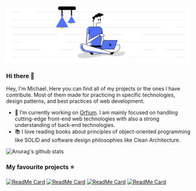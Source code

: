 ![header image](https://github.com/michalisKout/michalisKout/blob/master/img-header.png)
### Hi there 👋

Hey, I'm Michael. Here you can find all of my projects or the ones I have contribute. Most of them made for practicing in specific technologies, design patterns, and best practices of web development.

-   :microscope: I’m currently working on [Orfium](https://www.orfium.com/). I am mainly focused on handling cutting-edge front-end web technologies with also a strong understanding of back-end technologies.
-   :books: I love reading books about principles of object-oriented programming like SOLID and software design philosophies like Clean Architecture.

![Anurag's github stats](https://github-readme-stats.vercel.app/api?username=michalisKout&show_icons=true&theme=dark)

### My favourite projects :star:

[![ReadMe Card](https://github-readme-stats.vercel.app/api/pin/?username=michalisKout&repo=noteup-public)](https://github.com/michalisKout/noteup-public)
[![ReadMe Card](https://github-readme-stats.vercel.app/api/pin/?username=michalisKout&repo=academy-book)](https://github.com/michalisKout/academy-book)
[![ReadMe Card](https://github-readme-stats.vercel.app/api/pin/?username=michalisKout&repo=music-app)](https://github.com/michalisKout/music-app)
[![ReadMe Card](https://github-readme-stats.vercel.app/api/pin/?username=michalisKout&repo=meetup-app)](https://github.com/michalisKout/meetup-app)

<!--
**michalisKout/michalisKout** is a ✨ _special_ ✨ repository because its `README.md` (this file) appears on your GitHub profile.

Here are some ideas to get you started:

-   🔭 I’m currently working on ...
-   🌱 I’m currently learning ...
-   👯 I’m looking to collaborate on ...
-   🤔 I’m looking for help with ...
-   💬 Ask me about ...
-   📫 How to reach me: ...
-   😄 Pronouns: ...
-   ⚡ Fun fact: ...
    -->
